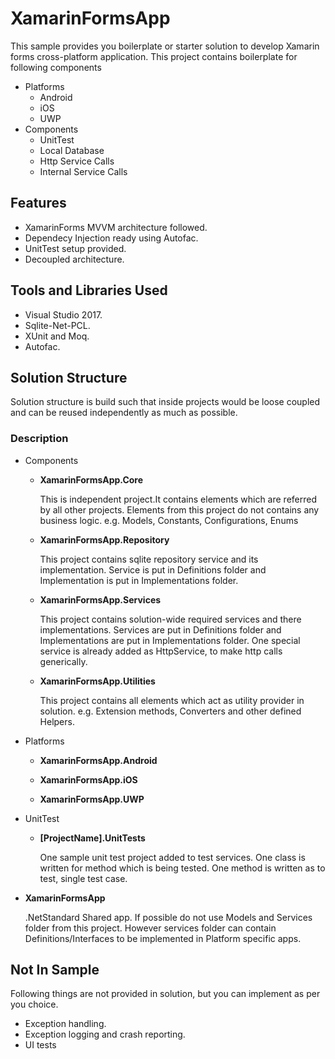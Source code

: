 # XamarinFormsApp
This sample provides you boilerplate or starter solution to develop Xamarin forms cross-platform application.
This project contains boilerplate for following components

- Platforms
  - Android
  - iOS
  - UWP
- Components
  - UnitTest
  - Local Database
  - Http Service Calls
  - Internal Service Calls

## Features
  - XamarinForms MVVM architecture followed.
  - Dependecy Injection ready using Autofac.
  - UnitTest setup provided.
  - Decoupled architecture.
  
## Tools and Libraries Used
  - Visual Studio 2017.
  - Sqlite-Net-PCL.
  - XUnit and Moq.
  - Autofac.

## Solution Structure
Solution structure is build such that inside projects would be loose coupled and can be reused independently as much as possible.
### Description
- Components
	- **XamarinFormsApp.Core**
  
		This is independent project.It contains elements which are referred by all other projects. Elements from this project do not contains any business logic.
		e.g. Models, Constants, Configurations, Enums
	- **XamarinFormsApp.Repository**
  
		This project contains sqlite repository service and its implementation. 
		Service is put in Definitions folder and Implementation is put in Implementations folder.
	- **XamarinFormsApp.Services**
  
		This project contains solution-wide required services and there implementations. 
		Services are put in Definitions folder and Implementations are put in Implementations folder.
		One special service is already added as HttpService, to make http calls generically.
	- **XamarinFormsApp.Utilities**
  
		This project contains all elements which act as utility provider in solution.
		e.g. Extension methods, Converters and other defined Helpers.
- Platforms
	- **XamarinFormsApp.Android**
  
	- **XamarinFormsApp.iOS**
  
	- **XamarinFormsApp.UWP**
- UnitTest
	- **[ProjectName].UnitTests**
  
		One sample unit test project added to test services.
		One class is written for method which is being tested.
		One method is written as to test, single test case.
- **XamarinFormsApp**

	.NetStandard Shared app.
	If possible do not use Models and Services folder from this project.
	However services folder can contain Definitions/Interfaces to be implemented in Platform specific apps.

## Not In Sample

Following things are not provided in solution, but you can implement as per you choice.
- Exception handling.
- Exception logging and crash reporting.
- UI tests
